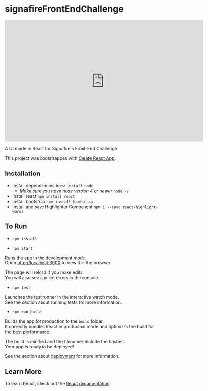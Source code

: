 # signafireFrontEndChallenge

<iframe src='https://gfycat.com/ifr/RichHiddenHomalocephale' frameborder='0' scrolling='no' allowfullscreen width='640' height='393'></iframe>



A UI made in React for Signafire's Front-End Challenge

This project was bootstrapped with [Create React App](https://github.com/facebook/create-react-app).

## Installation

* Install dependencies
   `brew install node`
  * *Make sure you have node version 4 or newer*
     `node -v`
* Install react
   `npm install react`
* Install bootstrap
   `npm install bootstrap`
* Install and save Highlighter Component
   `npm i --save react-highlight-words`



## To Run

* `npm install`

* `npm start`

Runs the app in the development mode.<br>
Open [http://localhost:3000](http://localhost:3000) to view it in the browser.

The page will reload if you make edits.<br>
You will also see any lint errors in the console.


* `npm test`

Launches the test runner in the interactive watch mode.<br>
See the section about [running tests](https://facebook.github.io/create-react-app/docs/running-tests) for more information.

* `npm run build`

Builds the app for production to the `build` folder.<br>
It correctly bundles React in production mode and optimizes the build for the best performance.

The build is minified and the filenames include the hashes.<br>
Your app is ready to be deployed!

See the section about [deployment](https://facebook.github.io/create-react-app/docs/deployment) for more information.


## Learn More

To learn React, check out the [React documentation](https://reactjs.org/).
